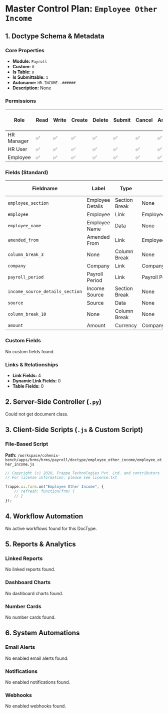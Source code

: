 # Master Control Plan: `Employee Other Income`

## 1. Doctype Schema & Metadata

### Core Properties
- **Module:** `Payroll`
- **Custom:** `0`
- **Is Table:** `0`
- **Is Submittable:** `1`
- **Autoname:** `HR-INCOME-.######`
- **Description:** None

### Permissions
| Role | Read | Write | Create | Delete | Submit | Cancel | Amend | Report | Import | Export | Print | Email | Share | Set User Perms |
|---|---|---|---|---|---|---|---|---|---|---|---|---|---|---|
| HR Manager | ✅ | ✅ | ✅ | ✅ | ✅ | ✅ | ✅ | ✅ | ❌ | ✅ | ✅ | ✅ | ✅ | ❌ |
| HR User | ✅ | ✅ | ✅ | ✅ | ✅ | ✅ | ✅ | ✅ | ❌ | ✅ | ✅ | ✅ | ✅ | ❌ |
| Employee | ✅ | ✅ | ✅ | ✅ | ✅ | ✅ | ✅ | ✅ | ❌ | ✅ | ✅ | ✅ | ✅ | ❌ |


### Fields (Standard)
| Fieldname | Label | Type | Options | Required | Hidden | Read Only | Default | Description |
|---|---|---|---|---|---|---|---|---|
| `employee_section` | Employee Details | Section Break | None |  |  |  | None | None |
| `employee` | Employee | Link | Employee | ✅ |  |  | None | None |
| `employee_name` | Employee Name | Data | None |  |  | ✅ | None | None |
| `amended_from` | Amended From | Link | Employee Other Income |  |  | ✅ | None | None |
| `column_break_3` | None | Column Break | None |  |  |  | None | None |
| `company` | Company | Link | Company | ✅ |  |  | None | None |
| `payroll_period` | Payroll Period | Link | Payroll Period | ✅ |  |  | None | None |
| `income_source_details_section` | Income Source | Section Break | None |  |  |  | None | None |
| `source` | Source | Data | None |  |  |  | None | None |
| `column_break_10` | None | Column Break | None |  |  |  | None | None |
| `amount` | Amount | Currency | Company:company:default_currency | ✅ |  |  | None | None |


### Custom Fields
No custom fields found.


### Links & Relationships
- **Link Fields:** 4
- **Dynamic Link Fields:** 0
- **Table Fields:** 0

## 2. Server-Side Controller (`.py`)
Could not get document class.


## 3. Client-Side Scripts (`.js` & Custom Script)
### File-Based Script
**Path:** `/workspace/cohenix-bench/apps/hrms/hrms/payroll/doctype/employee_other_income/employee_other_income.js`
```javascript
// Copyright (c) 2020, Frappe Technologies Pvt. Ltd. and contributors
// For license information, please see license.txt

frappe.ui.form.on("Employee Other Income", {
	// refresh: function(frm) {
	// }
});

```




## 4. Workflow Automation
No active workflows found for this DocType.


## 5. Reports & Analytics
### Linked Reports
No linked reports found.


### Dashboard Charts
No dashboard charts found.


### Number Cards
No number cards found.


## 6. System Automations
### Email Alerts
No enabled email alerts found.


### Notifications
No enabled notifications found.


### Webhooks
No enabled webhooks found.
